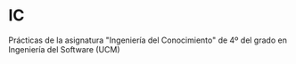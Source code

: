 # IC
Prácticas de la asignatura "Ingeniería del Conocimiento" de 4º del grado en Ingeniería del Software (UCM)
